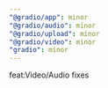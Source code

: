 ```yaml
---
"@gradio/app": minor
"@gradio/audio": minor
"@gradio/upload": minor
"@gradio/video": minor
"gradio": minor
---
```


feat:Video/Audio fixes
